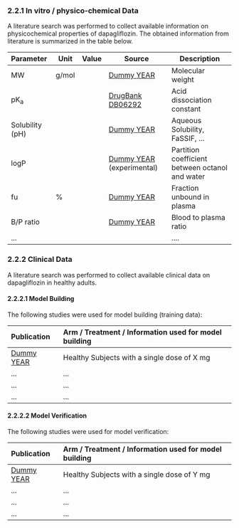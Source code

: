 ### 2.2.1	In vitro / physico-chemical Data

A literature search was performed to collect available information on physicochemical properties of dapagliflozin. The obtained information from literature is summarized in the table below. 

| **Parameter**   | **Unit** | **Value** | Source                                     | **Description**                                 |
| :-------------- | -------- | --------- | ------------------------------------------ | ----------------------------------------------- |
| MW              | g/mol    |           | [Dummy YEAR](#5-references)               | Molecular weight                                |
| pK<sub>a</sub>  |          |           | [DrugBank DB06292](#5-references)         | Acid dissociation constant                      |
| Solubility (pH) |          |           | [Dummy YEAR](#5-references)               | Aqueous Solubility, FaSSIF, ...                 |
| logP            |          |           | [Dummy YEAR](#5-references) (experimental) | Partition coefficient between octanol and water |
| fu              | %        |           | [Dummy YEAR](#5-references)                | Fraction unbound in plasma                      |
| B/P ratio       |          |           | [Dummy YEAR](#5-references)                | Blood to plasma ratio                           |
| ...             |          |           |                                            | ....                                            |

### 2.2.2	Clinical Data

A literature search was performed to collect available clinical data on dapagliflozin in healthy adults.

#### 2.2.2.1	Model Building

The following studies were used for model building (training data):

| Publication                 | Arm / Treatment / Information used for model building |
| :-------------------------- | :---------------------------------------------------- |
| [Dummy YEAR](#5-references) | Healthy Subjects with a single dose of X mg           |
| ...                         | ...                                                   |
| ...                         | ...                                                   |
| ...                         | ...                                                   |

#### 2.2.2.2	Model Verification

The following studies were used for model verification:

| Publication                 | Arm / Treatment / Information used for model building |
| :-------------------------- | :---------------------------------------------------- |
| [Dummy YEAR](#5-references) | Healthy Subjects with a single dose of Y mg           |
| ...                         | ...                                                   |
| ...                         | ...                                                   |
| ...                         | ...                                                   |

